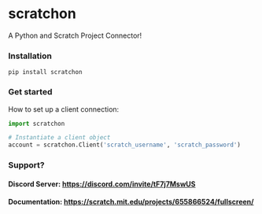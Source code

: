 # scratchon
A Python and Scratch Project Connector!

### Installation
```
pip install scratchon
```

### Get started
How to set up a client connection:

```Python
import scratchon

# Instantiate a client object
account = scratchon.Client('scratch_username', 'scratch_password')
```

### Support?
#### Discord Server: https://discord.com/invite/tF7j7MswUS
#### Documentation: https://scratch.mit.edu/projects/655866524/fullscreen/
